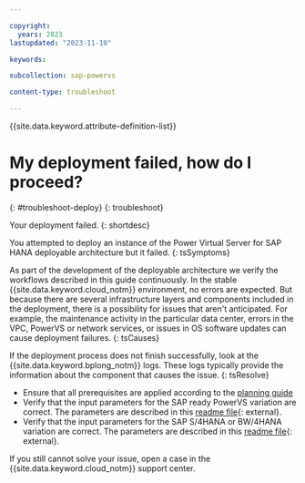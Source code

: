 ```yaml
---

copyright:
  years: 2023
lastupdated: "2023-11-10"

keywords:

subcollection: sap-powervs

content-type: troubleshoot

---
```


{{site.data.keyword.attribute-definition-list}}


# My deployment failed, how do I proceed?
{: #troubleshoot-deploy}
{: troubleshoot}

Your deployment failed.
{: shortdesc}

You attempted to deploy an instance of the Power Virtual Server for SAP HANA deployable architecture but it failed.
{: tsSymptoms}

As part of the development of the deployable architecture we verify the workflows described in this guide continuously. In the stable {{site.data.keyword.cloud_notm}} environment, no errors are expected. But because there are several infrastructure layers and components included in the deployment, there is a possibility for issues that aren't anticipated. For example, the maintenance activity in the particular data center, errors in the VPC, PowerVS or network services, or issues in OS software updates can cause deployment failures.
{: tsCauses}

If the deployment process does not finish successfully, look at the {{site.data.keyword.bplong_notm}} logs. These logs typically provide the information about the component that causes the issue.
{: tsResolve}

- Ensure that all prerequisites are applied according to the [planning guide](/docs/sap-powervs?topic=sap-powervs-sap-powervs-automation-planning)
- Verify that the input parameters for the SAP ready PowerVS variation are correct. The parameters are described in this [readme file](https://github.com/terraform-ibm-modules/terraform-ibm-powervs-sap/blob/main/solutions/ibm-catalog/sap-ready-to-go/README.md){: external}.
- Verify that the input parameters for the SAP S/4HANA or BW/4HANA variation are correct. The parameters are described in this [readme file](https://github.com/terraform-ibm-modules/terraform-ibm-powervs-sap/blob/main/solutions/ibm-catalog/sap-s4hana-bw4hana/README.md){: external}.

If you still cannot solve your issue, open a case in the {{site.data.keyword.cloud_notm}} support center.
